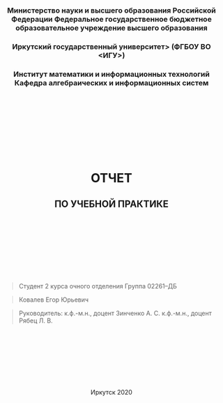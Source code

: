 

### <p align="center">Министерство науки и высшего образования Российской Федерации Федеральное государственное бюджетное образовательное учреждение высшего образования</p>
### <center>Иркутский государственный университет> (ФГБОУ ВО <ИГУ>) </center>

### <center>Институт математики и информационных технологий Кафедра алгебраических и информационных систем</center>
<br><br><br><br><br><br><br><br>
# <center>ОТЧЕТ</center>
## <center>ПО УЧЕБНОЙ ПРАКТИКЕ</center>
<br><br><br><br><br><br><br><br>


> Студент 2 курса очного отделения Группа 02261–ДБ

> Ковалев Егор Юрьевич

> Руководитель:
> к.ф.-м.н., доцент Зинченко А. С. к.ф.-м.н., доцент Рябец Л. В.

<br><br><br><br><br><br><br>


<center>Иркутск 2020</center>

